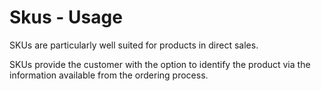 # Skus - Usage

SKUs are particularly well suited for products in direct sales.

SKUs provide the customer with the option to identify the product via the information available from the ordering process.
